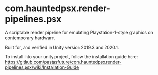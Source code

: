 # com.hauntedpsx.render-pipelines.psx
A scriptable render pipeline for emulating Playstation-1-style graphics on contemporary hardware.

Built for, and verified in Unity version 2019.3 and 2020.1.

To install into your unity project, follow the installation guide here: https://github.com/pastasfuture/com.hauntedpsx.render-pipelines.psx/wiki/Installation-Guide
